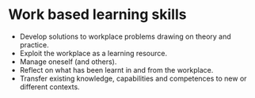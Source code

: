 
# Work based learning skills

- Develop solutions to workplace problems drawing on theory and practice.
- Exploit the workplace as a learning resource.
- Manage oneself (and others).
- Reflect on what has been learnt in and from the workplace.
- Transfer existing knowledge, capabilities and competences to new or different contexts.